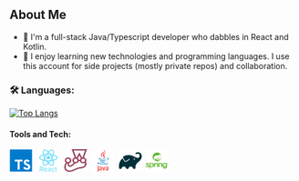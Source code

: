 
## About Me

- 🔭 I'm a full-stack Java/Typescript developer who dabbles in React and Kotlin.
- 🌱 I enjoy learning new technologies and programming languages. I use this account for side projects (mostly private repos) and collaboration.

### :hammer_and_wrench: Languages:

[![Top Langs](https://github-readme-stats.vercel.app/api/top-langs/?username=mjp2233&layout=compact&theme=vision-friendly-dark&hide=html)](https://github.com/anuraghazra/github-readme-stats)

#### Tools and Tech:
<div>
  <a href="https://www.typescriptlang.org/"><img src="https://github.com/devicons/devicon/blob/master/icons/typescript/typescript-original.svg" title="TypeScript" alt="[TypeScript](https://www.typescriptlang.org/)" width="40" height="40"/></a>&nbsp;
  <a href="https://react.dev/"><img src="https://github.com/devicons/devicon/blob/master/icons/react/react-original-wordmark.svg" title="React" alt="React" width="40" height="40"/></a>&nbsp;
  <a href="https://jestjs.io/"><img src="https://github.com/devicons/devicon/blob/master/icons/jest/jest-plain.svg" title="Jest" alt="Jest" width="40" height="40"/></a>&nbsp;
  <a href="https://dev.java/"><img src="https://github.com/devicons/devicon/blob/master/icons/java/java-original-wordmark.svg" title="Java" alt="Java" width="40" height="40"/></a>&nbsp;
  <a href="https://gradle.org/"><img src="https://github.com/devicons/devicon/blob/master/icons/gradle/gradle-original.svg" title="Gradle" alt="Gradle" width="40" height="40"/></a>&nbsp;
  <a href="https://spring.io/"> <img src="https://github.com/devicons/devicon/blob/master/icons/spring/spring-original-wordmark.svg" title="Spring" alt="Spring" width="40" height="40"/></a>&nbsp;
</div>
